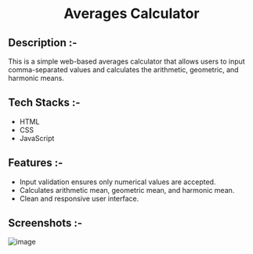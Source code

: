 # <p align="center">Averages Calculator</p>

## Description :-

This is a simple web-based averages calculator that allows users to input comma-separated values and calculates the arithmetic, geometric, and harmonic means.

## Tech Stacks :-

- HTML
- CSS
- JavaScript

## Features :-

- Input validation ensures only numerical values are accepted.
- Calculates arithmetic mean, geometric mean, and harmonic mean.
- Clean and responsive user interface.

## Screenshots :-

![image](https://github.com/Rakesh9100/CalcDiverse/assets/73993775/71cdbec1-9525-49dc-a626-077b9c571785)
